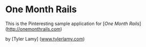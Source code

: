 # One Month Rails

This is the Pinteresting sample application for [*One Month Rails*] (http://onemonthrails.com)

by [Tyler Lamy] (www.tylerlamy.com)	